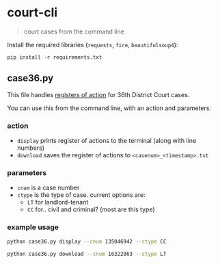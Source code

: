 # court-cli

> court cases from the command line

Install the required libraries (`requests`, `fire`, `beautifulsoup4`):

`pip install -r requirements.txt`

## case36.py

This file handles [registers of action](http://www.36thdistrictcourt.org/online-services/case-inquiry-schedule) for 36th District Court cases.

You can use this from the command line, with an action and parameters.

### action

- `display` prints register of actions to the terminal (along with line numbers)
- `download` saves the register of actions to `<casenum>_<timestamp>.txt`

### parameters

- `cnum` is a case number
- `ctype` is the type of case. current options are:
  - `LT` for landlord-tenant
  - `CC` for.. civil and criminal? (most are this type)

### example usage

```bash
python case36.py display --cnum 135046942 --ctype CC
```

```bash
python case36.py download --cnum 16322063 --ctype LT
```
